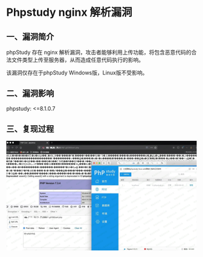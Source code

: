 Phpstudy nginx 解析漏洞
=======================

一、漏洞简介
------------

phpStudy 存在 nginx
解析漏洞，攻击者能够利用上传功能，将包含恶意代码的合法文件类型上传至服务器，从而造成任意代码执行的影响。

该漏洞仅存在于phpStudy Windows版，Linux版不受影响。

二、漏洞影响
------------

phpstudy: \<=8.1.0.7

三、复现过程
------------

![1.jpeg](./resource/Phpstudynginx解析漏洞/media/rId24.jpg)
